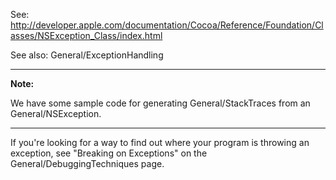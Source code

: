 

See: http://developer.apple.com/documentation/Cocoa/Reference/Foundation/Classes/NSException_Class/index.html


See also: General/ExceptionHandling

----

**Note:**

We have some sample code for generating General/StackTraces from an General/NSException.

----

If you're looking for a way to find out where your program is throwing an exception, see "Breaking on Exceptions" on the General/DebuggingTechniques page.